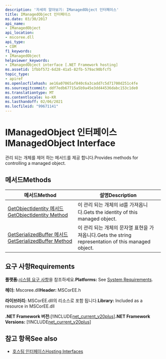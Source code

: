 ```yaml
---
description: '자세히 알아보기: IManagedObject 인터페이스'
title: IManagedObject 인터페이스
ms.date: 03/30/2017
api_name:
- IManagedObject
api_location:
- mscoree.dll
api_type:
- COM
f1_keywords:
- IManagedObject
helpviewer_keywords:
- IManagedObject interface [.NET Framework hosting]
ms.assetid: 1fbbf572-6d28-41a5-82fb-579ac90bfcf5
topic_type:
- apiref
ms.openlocfilehash: ae16a07065af840c6a3cadd7c5d71700d251c4fe
ms.sourcegitcommit: ddf7edb67715a5b9a45e3dd44536dabc153c1de0
ms.translationtype: MT
ms.contentlocale: ko-KR
ms.lasthandoff: 02/06/2021
ms.locfileid: "99671141"
---
```

# <a name="imanagedobject-interface"></a><span data-ttu-id="c8397-103">IManagedObject 인터페이스</span><span class="sxs-lookup"><span data-stu-id="c8397-103">IManagedObject Interface</span></span>

<span data-ttu-id="c8397-104">관리 되는 개체를 제어 하는 메서드를 제공 합니다.</span><span class="sxs-lookup"><span data-stu-id="c8397-104">Provides methods for controlling a managed object.</span></span>  
  
## <a name="methods"></a><span data-ttu-id="c8397-105">메서드</span><span class="sxs-lookup"><span data-stu-id="c8397-105">Methods</span></span>  
  
|<span data-ttu-id="c8397-106">메서드</span><span class="sxs-lookup"><span data-stu-id="c8397-106">Method</span></span>|<span data-ttu-id="c8397-107">설명</span><span class="sxs-lookup"><span data-stu-id="c8397-107">Description</span></span>|  
|------------|-----------------|  
|[<span data-ttu-id="c8397-108">GetObjectIdentity 메서드</span><span class="sxs-lookup"><span data-stu-id="c8397-108">GetObjectIdentity Method</span></span>](imanagedobject-getobjectidentity-method.md)|<span data-ttu-id="c8397-109">이 관리 되는 개체의 id를 가져옵니다.</span><span class="sxs-lookup"><span data-stu-id="c8397-109">Gets the identity of this managed object.</span></span>|  
|[<span data-ttu-id="c8397-110">GetSerializedBuffer 메서드</span><span class="sxs-lookup"><span data-stu-id="c8397-110">GetSerializedBuffer Method</span></span>](imanagedobject-getserializedbuffer-method.md)|<span data-ttu-id="c8397-111">이 관리 되는 개체의 문자열 표현을 가져옵니다.</span><span class="sxs-lookup"><span data-stu-id="c8397-111">Gets the string representation of this managed object.</span></span>|  
  
## <a name="requirements"></a><span data-ttu-id="c8397-112">요구 사항</span><span class="sxs-lookup"><span data-stu-id="c8397-112">Requirements</span></span>  

 <span data-ttu-id="c8397-113">**플랫폼:**[시스템 요구 사항](../../get-started/system-requirements.md)을 참조하세요.</span><span class="sxs-lookup"><span data-stu-id="c8397-113">**Platforms:** See [System Requirements](../../get-started/system-requirements.md).</span></span>  
  
 <span data-ttu-id="c8397-114">**헤더:** Mscoree.dll</span><span class="sxs-lookup"><span data-stu-id="c8397-114">**Header:** MSCorEE.h</span></span>  
  
 <span data-ttu-id="c8397-115">**라이브러리:** MSCorEE.dll의 리소스로 포함 됩니다.</span><span class="sxs-lookup"><span data-stu-id="c8397-115">**Library:** Included as a resource in MSCorEE.dll</span></span>  
  
 <span data-ttu-id="c8397-116">**.NET Framework 버전:**[!INCLUDE[net_current_v20plus](../../../../includes/net-current-v20plus-md.md)]</span><span class="sxs-lookup"><span data-stu-id="c8397-116">**.NET Framework Versions:** [!INCLUDE[net_current_v20plus](../../../../includes/net-current-v20plus-md.md)]</span></span>  
  
## <a name="see-also"></a><span data-ttu-id="c8397-117">참고 항목</span><span class="sxs-lookup"><span data-stu-id="c8397-117">See also</span></span>

- [<span data-ttu-id="c8397-118">호스팅 인터페이스</span><span class="sxs-lookup"><span data-stu-id="c8397-118">Hosting Interfaces</span></span>](hosting-interfaces.md)
